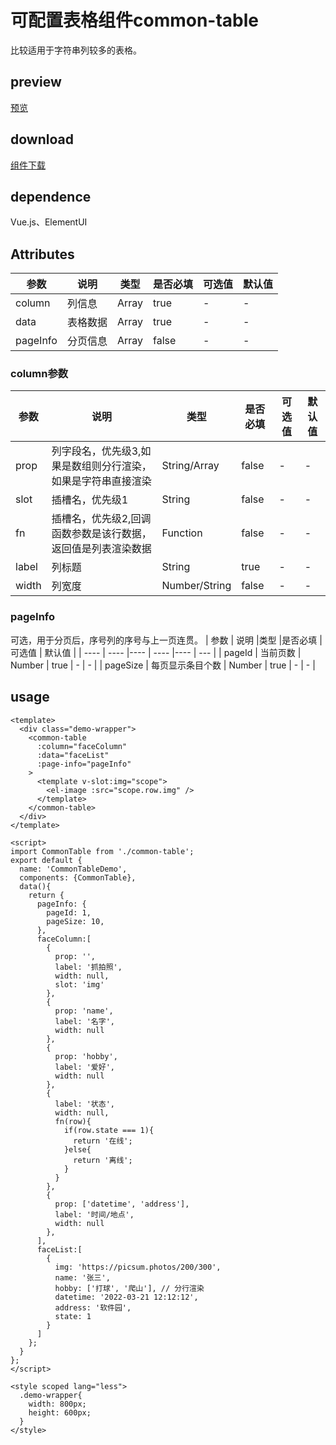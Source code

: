 # 可配置表格组件common-table
比较适用于字符串列较多的表格。
## preview
[预览](./index.html#/components/common-table)
## download
[组件下载](./components/common-table.zip)
## dependence
Vue.js、ElementUI

## Attributes
| 参数 |	说明 |类型 |是否必填	| 可选值 | 默认值 |
| ---- | ---- |---- | ----   |----  |  --- |
| column | 列信息 | Array | true | -  |  - |
| data | 表格数据 | Array | true | -  |  - |
| pageInfo | 分页信息 | Array | false | -  |  - |
### column参数
| 参数 |	说明 |类型 |是否必填	| 可选值 | 默认值 |
| ---- | ---- |---- | ----   |----  |  --- |
| prop | 列字段名，优先级3,如果是数组则分行渲染，如果是字符串直接渲染 | String/Array | false | -  |  - |
| slot | 插槽名，优先级1 | String | false | -  |  - |
| fn | 插槽名，优先级2,回调函数参数是该行数据，返回值是列表渲染数据 | Function | false | -  |  - |
| label | 列标题 | String | true | -  |  - |
| width | 列宽度 | Number/String | false | -  |  - |
### pageInfo
可选，用于分页后，序号列的序号与上一页连贯。
| 参数 |	说明 |类型 |是否必填	| 可选值 | 默认值 |
| ---- | ---- |---- | ----   |----  |  --- |
| pageId | 当前页数 | Number | true | -  |  - |
| pageSize | 每页显示条目个数 | Number | true | -  |  - |
## usage
```
<template>
  <div class="demo-wrapper">
    <common-table
      :column="faceColumn"
      :data="faceList"
      :page-info="pageInfo"
    >
      <template v-slot:img="scope">
        <el-image :src="scope.row.img" />
      </template>
    </common-table>
  </div>
</template>

<script>
import CommonTable from './common-table';
export default {
  name: 'CommonTableDemo',
  components: {CommonTable},
  data(){
    return {
      pageInfo: {
        pageId: 1,
        pageSize: 10,
      },
      faceColumn:[
        {
          prop: '',
          label: '抓拍照',
          width: null,
          slot: 'img'
        },
        {
          prop: 'name',
          label: '名字',
          width: null
        },
        {
          prop: 'hobby',
          label: '爱好',
          width: null
        },
        {
          label: '状态',
          width: null,
          fn(row){
            if(row.state === 1){
              return '在线';
            }else{
              return '离线';
            }
          }
        },
        {
          prop: ['datetime', 'address'],
          label: '时间/地点',
          width: null
        },
      ],
      faceList:[
        {
          img: 'https://picsum.photos/200/300',
          name: '张三',
          hobby: ['打球', '爬山'], // 分行渲染
          datetime: '2022-03-21 12:12:12',
          address: '软件园',
          state: 1
        }
      ]
    };
  }
};
</script>

<style scoped lang="less">
  .demo-wrapper{
    width: 800px;
    height: 600px;
  }
</style>


```
